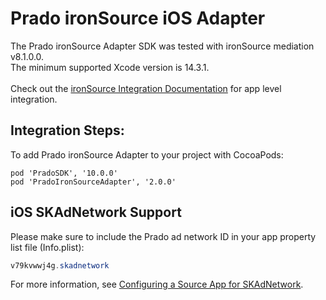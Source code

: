 # Prado ironSource iOS Adapter

The Prado ironSource Adapter SDK was tested with ironSource mediation v8.1.0.0.<BR> 
The minimum supported Xcode version is 14.3.1.<BR><BR>
Check out the [ironSource Integration Documentation](https://developers.is.com/ironsource-mobile/ios/ios-sdk/) for app level integration.

## Integration Steps:

To add Prado ironSource Adapter to your project with CocoaPods:
```
pod 'PradoSDK', '10.0.0'
pod 'PradoIronSourceAdapter', '2.0.0'
```

## iOS SKAdNetwork Support

Please make sure to include the Prado ad network ID in your app property list file (Info.plist):

```java
v79kvwwj4g.skadnetwork	
```
For more information, see [Configuring a Source App for SKAdNetwork](https://developer.apple.com/documentation/storekit/skadnetwork/configuring_a_source_app).
